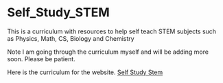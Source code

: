 # Self_Study_STEM
This is a curriculum with resources to help self teach STEM subjects such as Physics, Math, CS, Biology and Chemistry


Note I am going through the curriculum myself and will be adding more soon. Please be patient. 

Here is the curriculum for the website. <a href="https://self-study-stem.herokuapp.com/MyCurriculum.html"> Self Study Stem </a>
